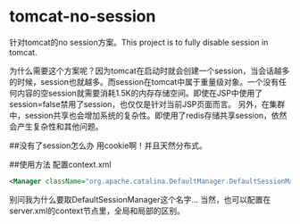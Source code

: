 # tomcat-no-session
针对tomcat的no session方案。This project is to fully disable session in tomcat.

为什么需要这个方案呢？因为tomcat在启动时就会创建一个session，当会话越多的时候，session也就越多。而session在tomcat中属于重量级对象。一个没有任何内容的空session就需要消耗1.5K的内存存储空间。即使在JSP中使用了session=false禁用了session，也仅仅是针对当前JSP页面而言。
另外，在集群中，session共享也会增加系统的复杂性。即使用了redis存储共享session，依然会产生复杂性和其他问题。

##没有了session怎么办
用cookie啊！并且天然分布式。

##使用方法
配置context.xml
```XML
<Manager className="org.apache.catalina.DefaultManager.DefaultSessionManager" />
```
别问我为什么要取DefaultSessionManager这个名字...
当然，也可以配置在server.xml的context节点里，全局和局部的区别。
